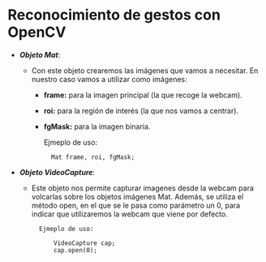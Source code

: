 # Reconocimiento de gestos con OpenCV


 * ***Objeto Mat***:
 	
    * Con este objeto crearemos las imágenes que vamos a necesitar. En nuestro caso vamos a utilizar como imágenes: 
    	* **frame:** para la imagen principal (la que recoge la webcam).
    	
    	* **roi:** para la región de interés (la que nos vamos a centrar).
    	
    	* **fgMask:** para la imagen binaria.
    	
        
        
        
    		Ejmeplo de uso:
    	
    			Mat frame, roi, fgMask; 

 * ***Objeto VideoCapture***:
 	
    * Este objeto nos permite capturar imagenes desde la webcam para volcarlas sobre los objetos imágenes Mat. Además, se utiliza el método open, en el que se le pasa como parámetro un 0, para indicar que utilizaremos la webcam que viene por defecto.
    
    
    		Ejmeplo de uso:
    	
    			VideoCapture cap; 
    			cap.open(0);
